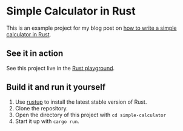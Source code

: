 # Simple Calculator in Rust

This is an example project for my blog post on [how to write a simple calculator in Rust](https://medium.com/@jannden/52bbd36b62b1).

## See it in action

See this project live in the [Rust playground](https://play.rust-lang.org/?version=stable&mode=debug&edition=2021&gist=b5fbea5ccce6fe8cd277fe0980f87428).

## Build it and run it yourself

1. Use [rustup](https://rustup.rs/) to install the latest stable version of Rust.
2. Clone the repository.
3. Open the directory of this project with `cd simple-calculator`
4. Start it up with `cargo run`.
